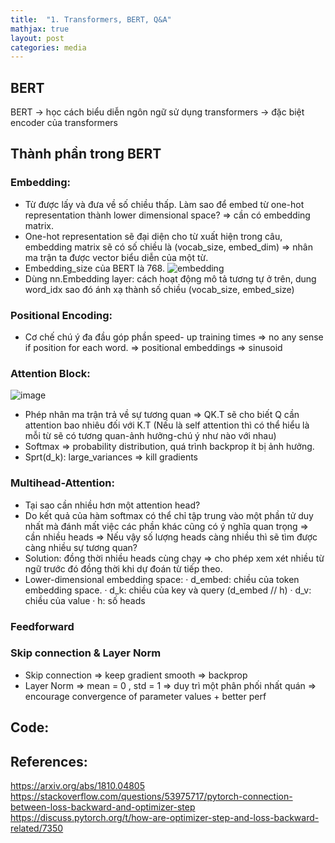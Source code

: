 ```yaml
---
title:  "1. Transformers, BERT, Q&A"
mathjax: true
layout: post
categories: media
---
```


## BERT

BERT -> học cách biểu diễn ngôn ngữ sử dụng transformers -> đặc biệt encoder của transformers


## Thành phần trong BERT

### Embedding: 
* Từ được lấy và đưa về số chiều thấp. Làm sao để embed từ one-hot representation thành lower dimensional space? => cần có embedding matrix.
* One-hot representation sẽ đại diện cho từ xuất hiện trong câu, embedding matrix sẽ có số chiều là (vocab_size, embed_dim) => nhân ma trận ta được vector biểu diễn của một từ. 
*	Embedding_size của BERT là 768.
![embedding](https://github.com/NhiNguyen34/NhiNguyen34.github.io/assets/118429842/5a0f39e9-62d4-4d32-870f-11694be59511)
*	Dùng nn.Embedding layer: cách hoạt động mô tả tương tự ở trên, dung word_idx sao đó ánh xạ thành số chiều (vocab_size, embed_size)

### Positional Encoding: 
*	Cơ chế chú ý đa đầu góp phần speed- up training times => no any sense if position for each word. => positional embeddings => sinusoid

###	Attention Block:
![image](https://github.com/NhiNguyen34/NhiNguyen34.github.io/assets/118429842/4e53e03e-a2c6-4f56-8da3-98296664f389)
*	Phép nhân ma trận trả về sự tương quan => QK.T sẽ cho biết Q cần attention bao nhiêu đối với K.T (Nếu là self attention thì có thể hiểu là mỗi từ sẽ có tương quan-ảnh hưởng-chú ý như nào với nhau)
*	Softmax => probability distribution, quá trình backprop ít bị ảnh hưởng.
*	Sprt(d_k):	large_variances => kill gradients

###          Multihead-Attention:
*  Tại sao cần nhiều hơn một attention head?
*   Do kết quả của hàm softmax có thể chỉ tập trung vào một phần tử duy nhất mà đánh mất việc các phần khác cũng có ý nghĩa quan trọng => cần nhiều heads => Nếu vậy số lượng heads càng nhiều thì sẽ tìm được càng nhiều sự tương quan?
*   Solution: đồng thời nhiều heads cùng chạy => cho phép xem xét nhiều từ ngữ trước đó đồng thời khi dự đoán từ tiếp theo.
*   Lower-dimensional embedding space:
      ·   	d_embed: chiều của token embedding space.
      ·   	d_k: chiều của key và query (d_embed // h)
      ·   	d_v: chiều của value
      ·   	h: số heads
### Feedforward
### Skip connection & Layer Norm
*  Skip connection => keep gradient smooth => backprop
*   Layer Norm => mean = 0 , std = 1 => duy  trì một phân phối nhất quán => encourage convergence of parameter values + better perf 

## Code:

## References:
https://arxiv.org/abs/1810.04805
https://stackoverflow.com/questions/53975717/pytorch-connection-between-loss-backward-and-optimizer-step
https://discuss.pytorch.org/t/how-are-optimizer-step-and-loss-backward-related/7350
